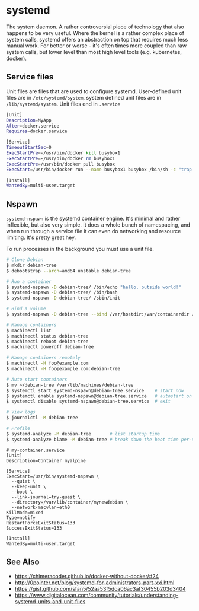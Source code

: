 # systemd
The system daemon. A rather controversial piece of technology that also happens
to be very useful. Where the kernel is a rather complex place of system calls,
systemd offers an abstraction on top that requires much less manual work. For
better or worse - it's often times more coupled than raw system calls, but
lower level than most high level tools (e.g. kubernetes, docker).

## Service files
Unit files are files that are used to configure systemd. User-defined unit
files are in `/etc/systemd/system`, system defined unit files are in
`/lib/systemd/system`. Unit files end in `.service`

```sh
[Unit]
Description=MyApp
After=docker.service
Requires=docker.service

[Service]
TimeoutStartSec=0
ExecStartPre=-/usr/bin/docker kill busybox1
ExecStartPre=-/usr/bin/docker rm busybox1
ExecStartPre=/usr/bin/docker pull busybox
ExecStart=/usr/bin/docker run --name busybox1 busybox /bin/sh -c "trap 'exit 0' INT TERM; while true; do echo Hello World; sleep 1; done"

[Install]
WantedBy=multi-user.target
````

## Nspawn
`systemd-nspawn` is the systemd container engine. It's minimal and rather
inflexible, but also very simple. It does a whole bunch of namespacing, and
when run through a service file it can even do networking and resource
limiting. It's pretty great hey.

To run processes in the background you must use a unit file.

```sh
# Clone Debian
$ mkdir debian-tree
$ debootstrap --arch=amd64 unstable debian-tree

# Run a container
$ systemd-nspawn -D debian-tree/ /bin/echo "hello, outside world!"
$ systemd-nspawn -D debian-tree/ /bin/bash
$ systemd-nspawn -D debian-tree/ /sbin/init

# Bind a volume
$ systemd-nspawn -D debian-tree --bind /var/hostdir:/var/containerdir /bin/sh

# Manage containers
$ machinectl list
$ machinectl status debian-tree
$ machinectl reboot debian-tree
$ machinectl poweroff debian-tree

# Manage containers remotely
$ machinectl -H foo@example.com
$ machinectl -H foo@example.com:debian-tree

# Auto start containers
$ mv ~/debian-tree /var/lib/machines/debian-tree
$ systemctl start systemd-nspawn@debian-tree.service    # start now
$ systemctl enable systemd-nspawn@debian-tree.service   # autostart on boot
$ systemctl disable systemd-nspawn@debian-tree.service  # exit

# View logs
$ journalctl -M debian-tree

# Profile
$ systemd-analyze -M debian-tree       # list startup time
$ systemd-analyze blame -M debian-tree # break down the boot time per-unit
```

```systemd
# my-container.service
[Unit]
Description=Container myalpine

[Service]
ExecStart=/usr/bin/systemd-nspawn \
  --quiet \
  --keep-unit \
  --boot \
  --link-journal=try-guest \
  --directory=/var/lib/container/mynewdebian \
  --network-macvlan=eth0
KillMode=mixed
Type=notify
RestartForceExitStatus=133
SuccessExitStatus=133

[Install]
WantedBy=multi-user.target
```

## See Also
- https://chimeracoder.github.io/docker-without-docker/#24
- http://0pointer.net/blog/systemd-for-administrators-part-xxi.html
- https://gist.github.com/sfan5/52aa53f5dca06ac3af30455b203d3404
- https://www.digitalocean.com/community/tutorials/understanding-systemd-units-and-unit-files
